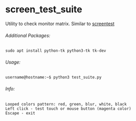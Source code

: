 # screen_test_suite

Utility to check monitor matrix. Similar to [screentest](https://packages.debian.org/sid/screentest)

###### Additional Packages:
```
sudo apt install python-tk python3-tk tk-dev
```

###### Usage:
```
username@hostname:~$ python3 test_suite.py
```

###### Info:
```
Looped colors pattern: red, green, blur, white, black
Left click - test touch or mouse button (magenta color)
Escape - exit
```
